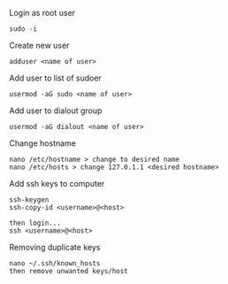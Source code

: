 Login as root user
```
sudo -i
```

Create new user
```
adduser <name of user>
```

Add user to list of sudoer 
```
usermod -aG sudo <name of user>
```

Add user to dialout group
```
usermod -aG dialout <name of user>
```

Change hostname
```
nano /etc/hostname > change to desired name
nano /etc/hosts > change 127.0.1.1 <desired hostname>
```

Add ssh keys to computer
```
ssh-keygen
ssh-copy-id <username>@<host>

then login...
ssh <username>@<host>
```

Removing duplicate keys
```
nano ~/.ssh/known_hosts
then remove unwanted keys/host
```
